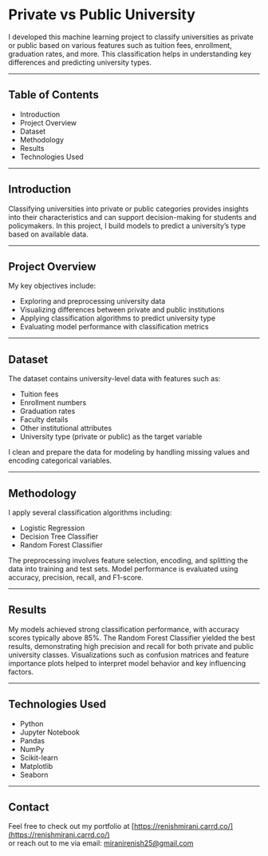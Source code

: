 # Private vs Public University

I developed this machine learning project to classify universities as private or public based on various features such as tuition fees, enrollment, graduation rates, and more. This classification helps in understanding key differences and predicting university types.

---

## Table of Contents

- Introduction  
- Project Overview  
- Dataset  
- Methodology  
- Results  
- Technologies Used  

---

## Introduction

Classifying universities into private or public categories provides insights into their characteristics and can support decision-making for students and policymakers. In this project, I build models to predict a university’s type based on available data.

---

## Project Overview

My key objectives include:

- Exploring and preprocessing university data  
- Visualizing differences between private and public institutions  
- Applying classification algorithms to predict university type  
- Evaluating model performance with classification metrics  

---

## Dataset

The dataset contains university-level data with features such as:

- Tuition fees  
- Enrollment numbers  
- Graduation rates  
- Faculty details  
- Other institutional attributes  
- University type (private or public) as the target variable  

I clean and prepare the data for modeling by handling missing values and encoding categorical variables.

---

## Methodology

I apply several classification algorithms including:

- Logistic Regression  
- Decision Tree Classifier  
- Random Forest Classifier  

The preprocessing involves feature selection, encoding, and splitting the data into training and test sets. Model performance is evaluated using accuracy, precision, recall, and F1-score.

---

## Results

My models achieved strong classification performance, with accuracy scores typically above 85%. The Random Forest Classifier yielded the best results, demonstrating high precision and recall for both private and public university classes. Visualizations such as confusion matrices and feature importance plots helped to interpret model behavior and key influencing factors.

---

## Technologies Used

- Python  
- Jupyter Notebook  
- Pandas  
- NumPy  
- Scikit-learn  
- Matplotlib  
- Seaborn  

---

## Contact

Feel free to check out my portfolio at [https://renishmirani.carrd.co/](https://renishmirani.carrd.co/)  
or reach out to me via email: miranirenish25@gmail.com
